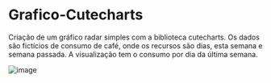 # Grafico-Cutecharts
Criação de um gráfico radar simples com a biblioteca cutecharts. Os dados são fictícios de consumo de café, onde os recursos são dias, esta semana e semana passada. A visualização tem o consumo por dia da última semana.

![image](https://user-images.githubusercontent.com/98922466/167052053-e590b0bb-b62c-4f29-b18d-dad0fe626194.png)
